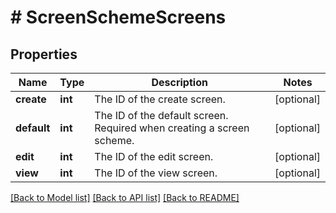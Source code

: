 # # ScreenSchemeScreens

## Properties

Name | Type | Description | Notes
------------ | ------------- | ------------- | -------------
**create** | **int** | The ID of the create screen. | [optional]
**default** | **int** | The ID of the default screen. Required when creating a screen scheme. | [optional]
**edit** | **int** | The ID of the edit screen. | [optional]
**view** | **int** | The ID of the view screen. | [optional]

[[Back to Model list]](../../README.md#models) [[Back to API list]](../../README.md#endpoints) [[Back to README]](../../README.md)
